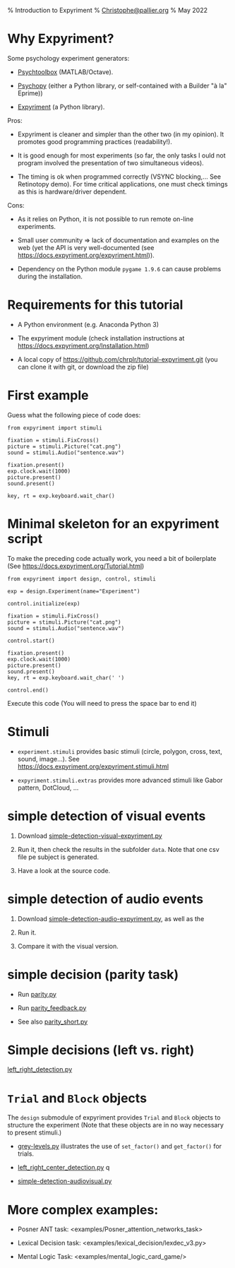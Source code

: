 % Introduction to Expyriment
% Christophe@pallier.org
% May 2022

# Why Expyriment?

Some psychology experiment generators:

* [Psychtoolbox](http://psychtoolbox.org) (MATLAB/Octave). 
   
* [Psychopy](https://www.psychopy.org)  (either a Python library, or self-contained with a Builder "à la" Eprime))

* [Expyriment](https://www.expyriment.org) (a Python library). 


Pros:

- Expyriment is cleaner and simpler than the other two (in my opinion). It promotes good programming practices (readability!).

- It is good enough for most experiments (so far, the only tasks I ould not program involved the presentation of two simultaneous videos).

- The timing is ok when programmed correctly (VSYNC blocking,... See Retinotopy demo). For time critical applications, one must check timings as this is hardware/driver dependent. 

Cons:

* As it relies on Python, it is not possible to run remote on-line experiments.

* Small user community => lack of documentation and examples on the web (yet the API is very well-documented (see  <https://docs.expyriment.org/expyriment.html>)).

* Dependency on the Python module `pygame 1.9.6` can cause problems during the installation.


# Requirements for this tutorial

* A Python environment (e.g. Anaconda Python 3)

* The expyriment module (check installation instructions at <https://docs.expyriment.org/Installation.html>)

* A local copy of <https://github.com/chrplr/tutorial-expyriment.git> (you can clone it with git, or download the zip file)

# First example

Guess what the following piece of code does:

```
from expyriment import stimuli

fixation = stimuli.FixCross()
picture = stimuli.Picture("cat.png")
sound = stimuli.Audio("sentence.wav")

fixation.present()
exp.clock.wait(1000)
picture.present()
sound.present()

key, rt = exp.keyboard.wait_char()
```



# Minimal skeleton for an expyriment script 

To make the preceding code actually work, you need a bit of boilerplate (See <https://docs.expyriment.org/Tutorial.html>)

```
from expyriment import design, control, stimuli

exp = design.Experiment(name="Experiment")

control.initialize(exp)

fixation = stimuli.FixCross()
picture = stimuli.Picture("cat.png")
sound = stimuli.Audio("sentence.wav")

control.start()

fixation.present()
exp.clock.wait(1000)
picture.present()
sound.present()
key, rt = exp.keyboard.wait_char(' ')

control.end()
```

Execute this code (You will need to press the space bar to end it)


# Stimuli

* `experiment.stimuli` provides basic stimuli (circle, polygon, cross, text, sound, image...). See <https://docs.expyriment.org/expyriment.stimuli.html>

* `expyriment.stimuli.extras` provides more advanced stimuli like Gabor pattern, DotCloud, ...


# simple detection of visual events

1. Download [simple-detection-visual-expyriment.py](examples/simple_reaction_times/simple-detection-visual-expyriment.py)

2. Run it, then check the results in the subfolder `data`. Note that one csv file pe subject is generated.

3. Have a look at the source code.

# simple detection of audio events

1. Download [simple-detection-audio-expyriment.py](examples/simple_reaction_times/simple-detection-audio-expyriment.py), as well as the 

2. Run it.

3. Compare it with the visual version.


# simple decision (parity task)

* Run [parity.py](examples/parity_decision/parity.py)

* Run [parity_feedback.py](examples/parity_decision/parity_feedback.py)

* See also [parity_short.py](examples/parity_short/really_short_exp.py)


# Simple decisions (left vs. right)

[left_right_detection.py](examples/left_right_detection_task/left_right_detection.py)

# `Trial` and `Block` objects

The `design` submodule of expyriment provides `Trial` and `Block` objects to structure the experiment (Note that these objects are in no way necessary to present stimuli.)



* [grey-levels.py](examples/simple_reaction_times/grey-levels.py) illustrates the use of `set_factor()` and `get_factor()` for trials.

* [left_right_center_detection.py](examples/left_right_detection_task/left_right_center_detection.py)
q
* [simple-detection-audiovisual.py](examples/simple_reaction_times/simple-detection-audiovisual.py)

# More complex examples:

* Posner ANT task: <examples/Posner_attention_networks_task>

* Lexical Decision task: <examples/lexical_decision/lexdec_v3.py>

* Mental Logic Task: <examples/mental_logic_card_game/>

